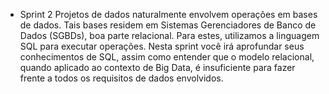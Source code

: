 - Sprint 2
    Projetos de dados naturalmente envolvem operações em bases de dados. Tais bases residem em Sistemas Gerenciadores de Banco de Dados (SGBDs), boa parte relacional. Para estes, utilizamos a linguagem SQL para executar operações. Nesta sprint você irá aprofundar seus conhecimentos de SQL, assim como entender que o modelo relacional, quando aplicado ao contexto de Big Data, é insuficiente para fazer frente a todos os requisitos de dados envolvidos.